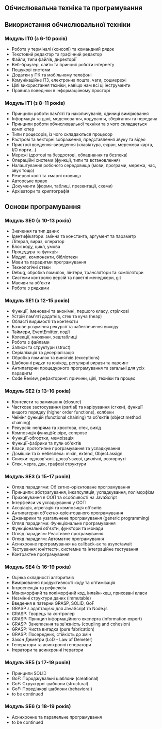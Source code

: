 ## Обчислювальна техніка та програмування

## Використання обчислювальної техніки

### Модуль IT0 (з 6-10 років)

- Робота у терміналі (консолі) та командний рядок
- Текстовий редактор та графічний редактор
- Файли, типи файлів, директорії
- Веб-браузер, сайти та принцип роботи інтернету
- Пошукові системи
- Додатки у ПК та мобільному телефоні
- Комунікаційне ПЗ, електронна пошта, чати, соцмережі
- Цілі використання техніки, навіщо нам всі ці інструменти
- Правила поведінки в інформаційному просторі

### Модуль IT1 (з 8-11 років)

- Принципи роботи пам'яті та накопичувачів, одиниці вимірювання
- Інформація та дані, моделювання, кодування, зберігання та передача
- Принципи роботи обчислювальної техніки та з чого складається комп'ютер
- Типи процесорів, із чого складаються процесор
- Растрові та векторні зображення, представлення звуку та відео
- Пристрої введення-виведення (клавіатура, екран, мережева карта, I/O порти...)
- Мережі (дротові та бездротові, обладнання та безпека)
- Операційні системи (функції, типи та встановлення)
- Налаштування робочого середовища (мови, програми, мережа, час, звук тощо)
- Резервні копії та хмарні сховища
- Авторське право
- Документи (форми, таблиці, презентації, схеми)
- Архіватори та криптографія

## Основи програмування

### Модуль SE0 (з 10-13 років)

- Значення та тип даних
- Ідентифікатори: змінна та константа, аргумент та параметр
- Літерал, вираз, оператор
- Блок коду, цикл, умова
- Процедура та функція
- Модулі, компоненти, бібліотеки
- Мови та парадигми програмування
- Технологічні стеки
- Debug, обробка помилок, лінтери, транслятори та компілятори
- Системи контролю версій та пакетні менеджери, git
- Масиви та об'єкти
- Робота з рядками

### Модуль SE1 (з 12-15 років)

- Функції, іменовані та анонімні, першого класу, стрілкові
- Устрій пам'яті додатків, стек та куча (heap)
- Області видимості та контексти
- Базове розуміння рекурсії та забезпечення виходу
- Таймери, EventEmitter, події
- Колекції, множини, хештаблиці
- Робота з файлами
- Записи та структури (struct)
- Серіалізація та десеріалізація
- Обробка помилок та винятків (exceptions)
- Шаблонні рядки та юнікод, регулярні вирази та парсинг
- Антипатерни процедурного програмування та загальні для усіх парадигм
- Code Review, рефакторинг: причини, цілі, техніки та процес

### Модуль SE2 (з 13-16 років)

- Контексти та замикання (closure)
- Часткове застосування (partial) та карірування (сгккн), функції вищого порядку (higher order functions), колбеки
- Чеїнінг функцій (functional chaining) та об'єктів (object method chaining)
- Рекурсія: непряма та хвостова, стек, вихід
- Композиція функцфй: pipe, compose
- Функції-обгортки, мемоізація
- Функції-фабрики та пули об'єктів
- Класи, прототипне програмування та успадкування
- Домішки та їх небезпека: mixin, extend, Object.assign
- Списки: однозв'язні, двозв'язкові, циклічні, розгорнуті
- Стек, черга, дек, графові структури

### Модуль SE3 (з 15-17 років)

- Огляд парадигми: Об'єктно-орієнтоване програмування
- Принципи: абстрагування, інкапсуляція, успадкування, поліморфізм
- Приховування в ООП та особливості на JavaScript
- Інтерфейси vs успадкування у ООП
- Асоціація, агрегація та композиція об'єктів
- Антипатерни об'єктно-орієнтованого програмування
- Дженерики та узагальнене програмування (generic programming)
- Огляд парадигми: Функціональне програмування
- Функціональні об'єкти, функтори та монади
- Огляд парадигм: Реактивне програмування
- Огляд парадигм: Автоматне програмування
- Асинхронне програмування на callback-ах та async/await
- Тестування: юніттести, системне та інтеграційне тестування
- Контрактне програмування

### Модуль SE4 (з 16-19 років)

- Оцінка складності алгоритмів
- Вимірювання продуктивності коду та оптимізація
- Інтроспекція та рефлексія
- Мономорфний та поліморфний код, інлайн-кеш, приховані класи
- Незмінні структури даних (immutable)
- Введення в патерни GRASP, SOLID, GoF
- GRASP з адаптацією для JavaScript та Node.js
- GRASP: Творець та контролер
- GRASP: Принцип інформаційного експерта (information expert)
- GRASP: Зачеплення та зв'язність (coupling and cohesion)
- GRASP: Чиста вигадка (pure fabrication)
- GRASP: Посередник, стійкість до змін
- Закон Деметри (LoD - Law of Demeter)
- Генератори та асинхронні генератори
- Ітератори та асинхронні ітератори

### Модуль SE5 (з 17-19 років)

- Принципи SOLID
- GoF: Породжувальні шаблони (creational)
- GoF: Структурні шаблони (structural)
- GoF: Поведінкові шаблони (behavioral)
- to be continued

### Модуль SE6 (з 18-19 років)

- Асинхронне та паралельне програмування
- to be continued
